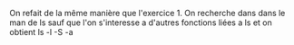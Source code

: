 On refait de la même manière que l'exercice 1.
On recherche dans dans le man de ls sauf que l'on s'interesse a d'autres fonctions liées a ls et on obtient ls -l -S -a
